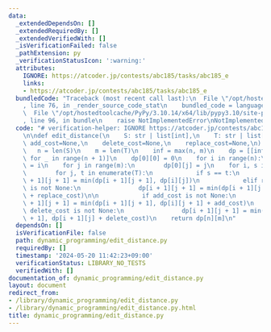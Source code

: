 ```yaml
---
data:
  _extendedDependsOn: []
  _extendedRequiredBy: []
  _extendedVerifiedWith: []
  _isVerificationFailed: false
  _pathExtension: py
  _verificationStatusIcon: ':warning:'
  attributes:
    IGNORE: https://atcoder.jp/contests/abc185/tasks/abc185_e
    links:
    - https://atcoder.jp/contests/abc185/tasks/abc185_e
  bundledCode: "Traceback (most recent call last):\n  File \"/opt/hostedtoolcache/PyPy/3.10.14/x64/lib/pypy3.10/site-packages/onlinejudge_verify/documentation/build.py\"\
    , line 76, in _render_source_code_stat\n    bundled_code = language.bundle(\n\
    \  File \"/opt/hostedtoolcache/PyPy/3.10.14/x64/lib/pypy3.10/site-packages/onlinejudge_verify/languages/python.py\"\
    , line 96, in bundle\n    raise NotImplementedError\nNotImplementedError\n"
  code: "# verification-helper: IGNORE https://atcoder.jp/contests/abc185/tasks/abc185_e\n\
    \n\ndef edit_distance(\n    S: str | list[int],\n    T: str | list[int],\n   \
    \ add_cost=None,\n    delete_cost=None,\n    replace_cost=None,\n) -> int:\n \
    \   n = len(S)\n    m = len(T)\n    inf = max(n, m)\n    dp = [[inf] * (m + 1)\
    \ for _ in range(n + 1)]\n    dp[0][0] = 0\n    for i in range(n):\n        dp[i][0]\
    \ = i\n    for j in range(m):\n        dp[0][j] = j\n    for i, s in enumerate(S):\n\
    \        for j, t in enumerate(T):\n            if s == t:\n                dp[i\
    \ + 1][j + 1] = min(dp[i + 1][j + 1], dp[i][j])\n            elif replace_cost\
    \ is not None:\n                dp[i + 1][j + 1] = min(dp[i + 1][j + 1], dp[i][j]\
    \ + replace_cost)\n\n            if add_cost is not None:\n                dp[i\
    \ + 1][j + 1] = min(dp[i + 1][j + 1], dp[i][j + 1] + add_cost)\n            if\
    \ delete_cost is not None:\n                dp[i + 1][j + 1] = min(dp[i + 1][j\
    \ + 1], dp[i + 1][j] + delete_cost)\n    return dp[n][m]\n"
  dependsOn: []
  isVerificationFile: false
  path: dynamic_programming/edit_distance.py
  requiredBy: []
  timestamp: '2024-05-20 11:42:23+09:00'
  verificationStatus: LIBRARY_NO_TESTS
  verifiedWith: []
documentation_of: dynamic_programming/edit_distance.py
layout: document
redirect_from:
- /library/dynamic_programming/edit_distance.py
- /library/dynamic_programming/edit_distance.py.html
title: dynamic_programming/edit_distance.py
---
```

